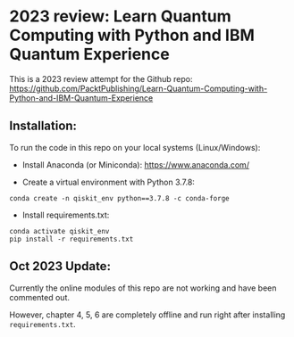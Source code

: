 # 2023 review: Learn Quantum Computing with Python and IBM Quantum Experience

This is a 2023 review attempt for the Github repo: https://github.com/PacktPublishing/Learn-Quantum-Computing-with-Python-and-IBM-Quantum-Experience

## Installation:

To run the code in this repo on your local systems (Linux/Windows):

- Install Anaconda (or Miniconda): https://www.anaconda.com/

- Create a virtual environment with Python 3.7.8:

```
conda create -n qiskit_env python==3.7.8 -c conda-forge
```

- Install requirements.txt:

```
conda activate qiskit_env
pip install -r requirements.txt
```

## Oct 2023 Update:

Currently the online modules of this repo are not working and have been commented out.

However, chapter 4, 5, 6 are completely offline and run right after installing `requirements.txt`.
